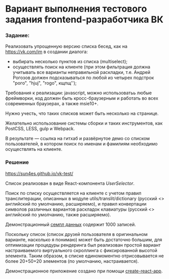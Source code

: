 # Вариант выполнения тестового задания frontend-разработчика ВК

### Задание:

Реализовать упрощенную версию списка бесед, как на https://vk.com/im в создании диалога:

- выбирать несколько пунктов из списка (multiselect);
- осуществлять поиск на клиенте (при этом фильтрация должна учитывать все варианты неправильной раскладки, т.е. Андрей Рогозов должен подсказываться по любой из четырех подстрок "рого", "hjuj", "rogo", кщпщ'');

Требования к реализации: javascript, можно использоватьь любые фреймворки, код должен быть кросс-браузерным и работать во всех современных браузерах, а также msie10+.

Нужно учесть, что таких списков может быть несколько на странице.

Желательно использование системы сборки и таких инструментов, как PostCSS, LESS, gulp и Webpack.

В результате — ссылка на гитхаб и развёрнутое демо со списком пользователей, в котором поиск по именам и фамилиям необходимо осуществлять на клиенте.

### Решение

https://sun4es.github.io/vk-test/

Список реализован в виде React-компонента *UserSelector*.

Поиск по списку осуществляется на клиенте с учетом правил транслитерации, описанных в модуле utils/translit/dictionary (русский <> английский по умолчанию, расширяемо), и правил конвертации символов различных вариантов раскладок клавиатуры (русский <> английский по умолчанию, также расширяемо).

Демонстрационный [семпл данных](https://sun4es.github.io/vk-test/users.json) содержит 1000 записей.

Поскольку список (список друзей пользователя в оригинальном варианте, насколько я понимаю) может быть достаточно большим, для оптимизации процедуры рендеринга был реализован простой вариант настраиваемого виртуального скроллинга с фиксированной высотой элемента. Таким образом, в списке единомоментно отрисовывается не более 20+50+20 элементов (по умолчанию, настраивается).

Демонстрационное приложение создано при помощи [create-react-app](https://github.com/facebook/create-react-app).
